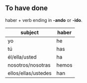 ## To have done

haber + verb ending in **-ando** or **-ido**.


| subject | haber|
|---------|-------|
|   yo    | he|
|tú        |has|
|él/ella/usted  | ha |
|nosotros/nosotras| hemos|
|ellos/ellas/ustedes| han|
